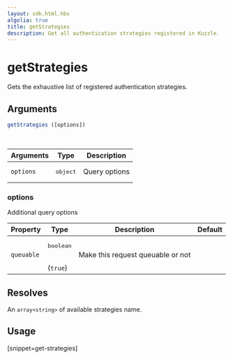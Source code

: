 ```yaml
---
layout: sdk.html.hbs
algolia: true
title: getStrategies
description: Get all authentication strategies registered in Kuzzle.
---
```


# getStrategies

Gets the exhaustive list of registered authentication strategies.

## Arguments

```javascript
getStrategies ([options])
```

<br/>

| Arguments    | Type    | Description
|--------------|---------|-------------
| `options` | <pre>object</pre> | Query options

### **options**

Additional query options

| Property     | Type    | Description                       | Default
| ---------- | ------- | --------------------------------- | -------
| `queuable` | <pre>boolean</pre><br/>(`true`) | Make this request queuable or not |

## Resolves

An `array<string>` of available strategies name.

## Usage

[snippet=get-strategies]
